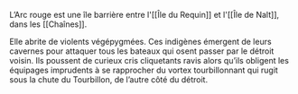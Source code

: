 L’Arc rouge est une île barrière entre l'[[Île du Requin]] et l'[[Île de Nalt]], dans les [[Chaînes]].

Elle abrite de violents végépygmées. Ces indigènes émergent de leurs cavernes pour attaquer tous les bateaux qui osent passer par le détroit voisin. Ils poussent de curieux cris cliquetants ravis alors qu’ils obligent les équipages imprudents à se rapprocher du vortex tourbillonnant qui rugit sous la chute du Tourbillon, de l’autre côté du détroit.